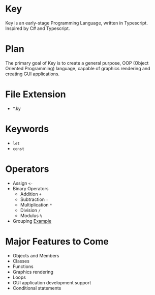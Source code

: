 # Key
Key is an early-stage Programming Language, written in Typescript. Inspired by C# and Typescript.

# Plan
The primary goal of Key is to create a general purpose, OOP (Object Oriented Programming) language, capable of graphics rendering and creating GUI applications.

# File Extension
* *.ky

# Keywords
* `let`
* `const`

# Operators
* Assign `<-`
* Binary Operators
  * Addition `+`
  * Subtraction `-`
  * Multiplication `*`
  * Division `/`
  * Modulus `%`
* Grouping [Example](https://github.com/Winter-r/Key/blob/main/Examples/test.ky)

# Major Features to Come
* Objects and Members
* Classes
* Functions
* Graphics rendering
* Loops
* GUI application development support
* Conditional statements
